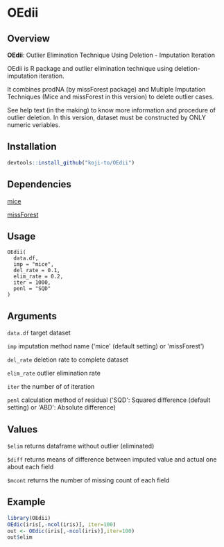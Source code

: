 
# OEdii

<!-- badges: start -->
<!-- badges: end -->
## Overview
**OEdii**: Outlier Elimination Technique Using Deletion - Imputation Iteration

OEdii is R package and outlier elimination technique using deletion-imputation iteration.

It combines prodNA (by missForest package) and Multiple Imputation Techniques (Mice and missForest in this version) to delete outlier cases.

See help text (in the making) to know more information and procedure of outlier deletion.
In this version, dataset must be constructed by ONLY numeric veriables.

## Installation

``` r
devtools::install_github("koji-to/OEdii")
```

## Dependencies
[mice](https://github.com/amices/mice)

[missForest](https://github.com/stekhoven/missForest)

## Usage

```
OEdii(
  data.df,
  imp = "mice",
  del_rate = 0.1,
  elim_rate = 0.2,
  iter = 1000,
  penl = "SQD"
)
```

## Arguments
`data.df` target dataset

`imp` imputation method name ('mice' (default setting) or 'missForest')

`del_rate` deletion rate to complete dataset

`elim_rate` outlier elimination rate

`iter` the number of of iteration

`penl` calculation method of residual ('SQD': Squared difference (default setting) or 'ABD': Absolute difference)

## Values
`$elim` returns dataframe without outlier (eliminated)

`$diff` returns means of difference between imputed value and actual one about each field

`$mcont` returns the number of missing count of each field

## Example

``` r
library(OEdii)
OEdic(iris[,-ncol(iris)], iter=100)
out <- OEdic(iris[,-ncol(iris)],iter=100)
out$elim
```
